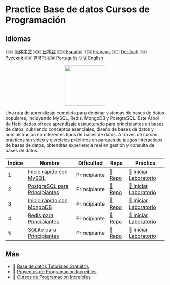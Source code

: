 # Practice Base de datos Cursos de Programación

## Idiomas

🇨🇳 [简体中文](README_zh.md) 🇯🇵 [日本語](README_ja.md) 🇪🇸 [Español](README_es.md) 🇫🇷 [Français](README_fr.md) 🇩🇪 [Deutsch](README_de.md) 🇷🇺 [Русский](README_ru.md) 🇰🇷 [한국어](README_ko.md) 🇧🇷 [Português](README_pt.md) 🇺🇸 [English](README.md) 

<div align="center">
<img width="128px" src="https://file.labex.io/path/S2s0kYPxCISr.png">
</div>

Una ruta de aprendizaje completa para dominar sistemas de bases de datos populares, incluyendo MySQL, Redis, MongoDB y PostgreSQL. Este Árbol de Habilidades ofrece aprendizaje estructurado para principiantes en bases de datos, cubriendo conceptos esenciales, diseño de bases de datos y administración en diferentes tipos de bases de datos. A través de cursos prácticos sin video y ejercicios prácticos en parques de juegos interactivos de bases de datos, obtendrás experiencia real en gestión y consulta de bases de datos.

|   Índice | Nombre                                                                                | Dificultad   | Repo                                                              | Práctica                                                                       |
|----------|---------------------------------------------------------------------------------------|--------------|-------------------------------------------------------------------|--------------------------------------------------------------------------------|
|        1 | [Inicio rápido con MySQL](https://labex.io/es/courses/quick-start-with-mysql)         | Principiante | [🔗 Repo](https://github.com/labex-labs/quick-start-with-mysql)   | [🚀 Iniciar Laboratorio](https://labex.io/es/courses/quick-start-with-mysql)   |
|        2 | [PostgreSQL para Principiantes](https://labex.io/es/courses/postgresql-for-beginners) | Principiante | [🔗 Repo](https://github.com/labex-labs/postgresql-for-beginners) | [🚀 Iniciar Laboratorio](https://labex.io/es/courses/postgresql-for-beginners) |
|        3 | [Inicio rápido con MongoDB](https://labex.io/es/courses/quick-start-with-mongodb)     | Principiante | [🔗 Repo](https://github.com/labex-labs/quick-start-with-mongodb) | [🚀 Iniciar Laboratorio](https://labex.io/es/courses/quick-start-with-mongodb) |
|        4 | [Redis para Principiantes](https://labex.io/es/courses/redis-for-beginners)           | Principiante | [🔗 Repo](https://github.com/labex-labs/redis-for-beginners)      | [🚀 Iniciar Laboratorio](https://labex.io/es/courses/redis-for-beginners)      |
|        5 | [SQLite para Principiantes](https://labex.io/es/courses/sqlite-for-beginners)         | Principiante | [🔗 Repo](https://github.com/labex-labs/sqlite-for-beginners)     | [🚀 Iniciar Laboratorio](https://labex.io/es/courses/sqlite-for-beginners)     |

## Más

- 🔗 [Base de datos Tutoriales Gratuitos](https://github.com/labex-labs/database-free-tutorials)
- 🔗 [Proyectos de Programación Increíbles](https://github.com/labex-labs/awesome-programming-projects)
- 🔗 [Cursos de Programación Increíbles](https://github.com/labex-labs/awesome-programming-courses)

